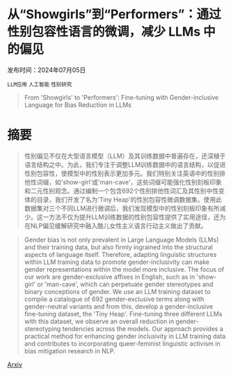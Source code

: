 # 从“Showgirls”到“Performers”：通过性别包容性语言的微调，减少 LLMs 中的偏见

发布时间：2024年07月05日

`LLM应用` `人工智能` `性别研究`

> From 'Showgirls' to 'Performers': Fine-tuning with Gender-inclusive Language for Bias Reduction in LLMs

# 摘要

> 性别偏见不仅在大型语言模型（LLM）及其训练数据中普遍存在，还深植于语言结构之中。为此，我们专注于调整LLM训练数据中的语言结构，以促进性别包容性，使模型中的性别表示更加多元。我们特别关注英语中的性别排他性词缀，如'show-girl'或'man-cave'，这些词缀可能强化性别刻板印象和二元性别观念。通过编制一个包含692个性别排他性词汇及其性别中性变体的目录，我们开发了名为'Tiny Heap'的性别包容性微调数据集。使用此数据集对三个不同LLM进行微调后，我们发现模型中的性别刻板印象有所减少。这一方法不仅为提升LLM训练数据的性别包容性提供了实用途径，还为在NLP偏见缓解研究中融入酷儿女性主义语言行动主义做出了贡献。

> Gender bias is not only prevalent in Large Language Models (LLMs) and their training data, but also firmly ingrained into the structural aspects of language itself. Therefore, adapting linguistic structures within LLM training data to promote gender-inclusivity can make gender representations within the model more inclusive. The focus of our work are gender-exclusive affixes in English, such as in 'show-girl' or 'man-cave', which can perpetuate gender stereotypes and binary conceptions of gender. We use an LLM training dataset to compile a catalogue of 692 gender-exclusive terms along with gender-neutral variants and from this, develop a gender-inclusive fine-tuning dataset, the 'Tiny Heap'. Fine-tuning three different LLMs with this dataset, we observe an overall reduction in gender-stereotyping tendencies across the models. Our approach provides a practical method for enhancing gender inclusivity in LLM training data and contributes to incorporating queer-feminist linguistic activism in bias mitigation research in NLP.

[Arxiv](https://arxiv.org/abs/2407.04434)